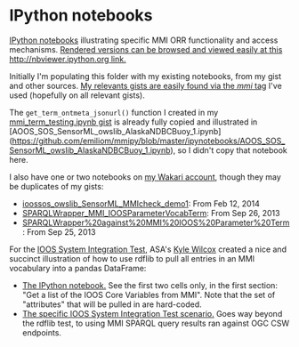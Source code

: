 IPython notebooks 
=================

[IPython notebooks](http://ipython.org/notebook.html) illustrating specific MMI ORR functionality and access mechanisms. [Rendered versions can be browsed and viewed easily at this http://nbviewer.ipython.org link.](http://nbviewer.ipython.org/github/emiliom/mmipy/tree/master/ipynotebooks/)

Initially I'm populating this folder with my existing notebooks, from my gist and other sources. [My relevants gists are easily found via the _mmi_ tag](https://www.mygists.info/emiliom/tags/mmi) I've used (hopefully on all relevant gists). 

The `get_term_ontmeta_jsonurl()` function I created in my [mmi_term_testing.ipynb gist](https://gist.github.com/emiliom/6514804) is already fully copied and illustrated in [AOOS_SOS_SensorML_owslib_AlaskaNDBCBuoy_1.ipynb] (https://github.com/emiliom/mmipy/blob/master/ipynotebooks/AOOS_SOS_SensorML_owslib_AlaskaNDBCBuoy_1.ipynb), so I didn't copy that notebook here.

I also have one or two notebooks on [my Wakari account](https://www.wakari.io/emayorga), though they may be duplicates of my gists:
- [ioossos_owslib_SensorML_MMIcheck_demo1](https://www.wakari.io/sharing/bundle/emayorga/ioossos_owslib_SensorML_MMIcheck_demo1): From Feb 12, 2014
- [SPARQLWrapper_MMI_IOOSParameterVocabTerm](https://www.wakari.io/sharing/bundle/emayorga/SPARQLWrapper_MMI_IOOSParameterVocabTerm): From Sep 26, 2013
- [SPARQLWrapper%20against%20MMI%20IOOS%20Parameter%20Term](https://www.wakari.io/sharing/bundle/emayorga/SPARQLWrapper%20against%20MMI%20IOOS%20Parameter%20Term): From Sep 25, 2013

For the [IOOS System Integration Test](https://github.com/ioos/system-test), ASA's [Kyle Wilcox](https://github.com/kwilcox) created a nice and succinct illustration of how to use rdflib to pull all entries in an MMI vocabulary into a pandas DataFrame: 
- [The IPython notebook.](http://nbviewer.ipython.org/github/ioos/system-test/blob/master/Theme_1_Baseline/Scenario_1B_CoreVariable_Strings/Scenario_1B_CoreVariable_Strings.ipynb) See the first two cells only, in the first section: "Get a list of the IOOS Core Variables from MMI". Note that the set of "attributes" that will be pulled in are hard-coded.
- [The specific IOOS System Integration Test scenario.](https://github.com/ioos/system-test/tree/master/Theme_1_Baseline/Scenario_1B_CoreVariable_Strings) Goes way beyond the rdflib test, to using MMI SPARQL query results ran against OGC CSW endpoints.
